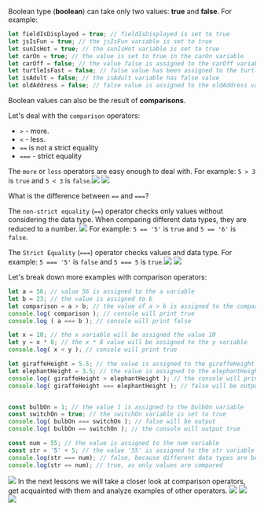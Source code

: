 Boolean type (**boolean**) can take only two values: **true** and **false**.
For example:
```javascript
let fieldIsDisplayed = true; // fieldIsDisplayed is set to true
let jsIsFun = true; // the jsIsFun variable is set to true
let sunIsHot = true; // the sunIsHot variable is set to true
let carOn = true; // the value is set to true in the carOn variable
let carOff = false; // the value false is assigned to the carOff variable
let turtleIsFast = false; // false value has been assigned to the turtleIsFast variable
let isAdult = false; // the isAdult variable has false value
let oldAddress = false; // false value is assigned to the oldAddress variable

```
Boolean values can also be the result of **comparisons**.

Let's deal with the `comparison` operators:

* `>` - more.
* `<` - less.
* `==` is not a strict equality
* `===` - strict equality

The `more` or `less` operators are easy enough to deal with.
For example: `5 > 3` is `true` and `5 < 3` is `false`.![](https://course-qa-basics.s3.us-west-1.amazonaws.com/the-first-number-is-less-than-the-second.png) ![](https://course-qa-basics.s3.us-west-1.amazonaws.com/the-first-number-is-greater-than-the-second.png)


What is the difference between `==` and `===`?

The `non-strict equality` (`==`) operator checks only values without considering the data type. When comparing different data types, they are reduced to a number. ![](https://course-qa-basics.s3.us-west-1.amazonaws.com/non---strict-equality-of-two-numbers.png)
For example: `5 == '5'` is `true` and `5 == '6'` is `false`.

The `Strict Equality` (`===`) operator checks values and data type.
For example: `5 === '5'` is `false` and `5 === 5` is `true`.![](https://course-qa-basics.s3.us-west-1.amazonaws.com/a-variable-with-the-value-true.png) ![](https://course-qa-basics.s3.us-west-1.amazonaws.com/a-variable-with-the-value-false.png)

Let's break down more examples with comparison operators:

```javascript
let a = 56; // value 56 is assigned to the a variable
let b = 23; // the value is assigned to b
let comparison = a > b; // the value of a > b is assigned to the comparison variable
console.log( comparison ); // console will print true
console.log ( a === b ); // console will print false

let x = 10; // the x variable will be assigned the value 10
let y = x * 8; // the x * 8 value will be assigned to the y variable
console.log( x < y ); // console will print true

let giraffeHeight = 5.5; // the value is assigned to the giraffeHeight variable
let elephantHeight = 3.5; // the value is assigned to the elephantHeight variable
console.log( giraffeHeight > elephantHeight ); // the console will print true
console.log( giraffeHeight === elephantHeight ); // false will be output


const bulbOn = 1; // the value 1 is assigned to the bulbOn variable
const switchOn = true; // the switchOn variable is set to true
console.log( bulbOn === switchOn ); // false will be output
console.log( bulbOn == switchOn ); // the console will output true

const num = 55; // the value is assigned to the num variable
const str = '5' + 5; // the value '55' is assigned to the str variable
console.log(str === num); // false, because different data types are being compared
console.log(str == num); // true, as only values are compared
```
![](https://course-qa-basics.s3.us-west-1.amazonaws.com/which-word-is-bigger.png)
In the next lessons we will take a closer look at comparison operators, get acquainted with them and analyze examples of other operators. ![](https://course-qa-basics.s3.us-west-1.amazonaws.com/which-of-the-friends-collected-more-mushrooms.png) ![](https://course-qa-basics.s3.us-west-1.amazonaws.com/the-string-starts-with-'a'.png) ![](https://course-qa-basics.s3.us-west-1.amazonaws.com/the-first-character-of-the-string-is-equal-to-the-last-character.png)
